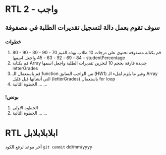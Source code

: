 
# RTL واجب  - 2
## سوف تقوم بعمل دالة لتسجيل تقديرات الطلبة في مصفوفة
### خطوات 
1. قم بكتابة مصفوفة تحتوي على درجات 10 طلاب بهذه القيم
70 - 90 - 30 - 90 - 80 - 84 - 69 - 92 - 63 - 45
واجعل اسمها studentPercentage
2. قم بكتابة Array جديدة فارقة بحجم 10 لتخزين تقديرات الطلبة واجعل اسمها letterGrades
3. قم باستعمال الـ function من الواجب السابق (HW1) وغير ما يلزم لملء الـ Array  التي أنشأتها قبل قليل (letterGrades) باستعمال for loop
2. الخطوة الثانية
...
...

### !بونص 
1. الخطوة الاولى
2. الخطوة الثانية
...
...

# RTL ابلابلابلابل

آخر موعد لرفع الكود  `git commit` 
dd/mm/yyyy
